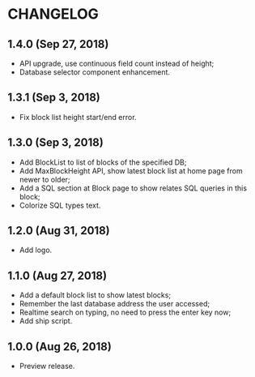 # CHANGELOG

## 1.4.0 (Sep 27, 2018)

- API upgrade, use continuous field count instead of height;
- Database selector component enhancement.

## 1.3.1 (Sep 3, 2018)

- Fix block list height start/end error.

## 1.3.0 (Sep 3, 2018)

- Add BlockList to list of blocks of the specified DB;
- Add MaxBlockHeight API, show latest block list at home page from
  newer to older;
- Add a SQL section at Block page to show relates SQL queries in this
  block;
- Colorize SQL types text.

## 1.2.0 (Aug 31, 2018)

- Add logo.

## 1.1.0 (Aug 27, 2018)

- Add a default block list to show latest blocks;
- Remember the last database address the user accessed;
- Realtime search on typing, no need to press the enter key now;
- Add ship script.

## 1.0.0 (Aug 26, 2018)

- Preview release.
